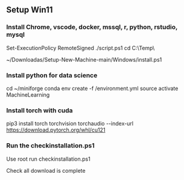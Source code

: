 ## Setup Win11 
### Install Chrome, vscode, docker, mssql, r, python, rstudio, mysql
Set-ExecutionPolicy RemoteSigned
./script.ps1
cd C:\Temp\

~/Downloadas/Setup-New-Machine-main/Windows/install.ps1
### Install python for data science
cd ~/miniforge
conda env create -f /environment.yml
source activate MachineLearning
### Install torch with cuda
pip3 install torch torchvision torchaudio --index-url https://download.pytorch.org/whl/cu121

### Run the checkinstallation.ps1
Use root run checkinstallation.ps1

Check all download is complete

